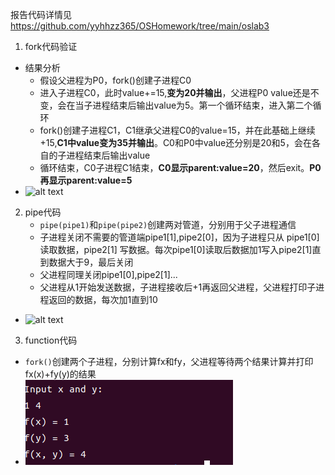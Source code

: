 报告代码详情见 https://github.com/yyhhzz365/OSHomework/tree/main/oslab3
1. fork代码验证
- 结果分析
  - 假设父进程为P0，fork()创建子进程C0
  - 进入子进程C0，此时value+=15,**变为20并输出**，父进程P0 value还是不变，会在当子进程结束后输出value为5。第一个循环结束，进入第二个循环
  - fork()创建子进程C1，C1继承父进程C0的value=15，并在此基础上继续+15,**C1中value变为35并输出**。C0和P0中value还分别是20和5，会在各自的子进程结束后输出value
  - 循环结束，C0子进程C1结束，**C0显示parent:value=20**，然后exit。**P0再显示parent:value=5**
- ![alt text](image\image.png)
2. pipe代码
   - ``pipe(pipe1)``和``pipe(pipe2)``创建两对管道，分别用于父子进程通信
   - 子进程关闭不需要的管道端pipe1[1],pipe2[0]，因为子进程只从 pipe1[0] 读取数据，pipe2[1] 写数据。每次pipe1[0]读取后数据加1写入pipe2[1]直到数据大于9，最后关闭
   - 父进程同理关闭pipe1[0],pipe2[1]...
   - 父进程从1开始发送数据，子进程接收后+1再返回父进程，父进程打印子进程返回的数据，每次加1直到10
- ![alt text](image\7639fcb50e17524f09fed7cc1713d5d.png)
3. function代码
- ``fork()``创建两个子进程，分别计算fx和fy，父进程等待两个结果计算并打印fx(x)+fy(y)的结果
- ![alt text](image\3.png)